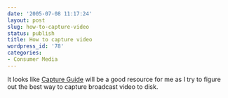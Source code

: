 ```yaml
---
date: '2005-07-08 11:17:24'
layout: post
slug: how-to-capture-video
status: publish
title: How to capture video
wordpress_id: '78'
categories:
- Consumer Media
---
```


It looks like [Capture Guide](http://www.doom9.org/index.html?/capture/start.html) will be a good resource for me as I try to figure out the best way to capture broadcast video to disk.
